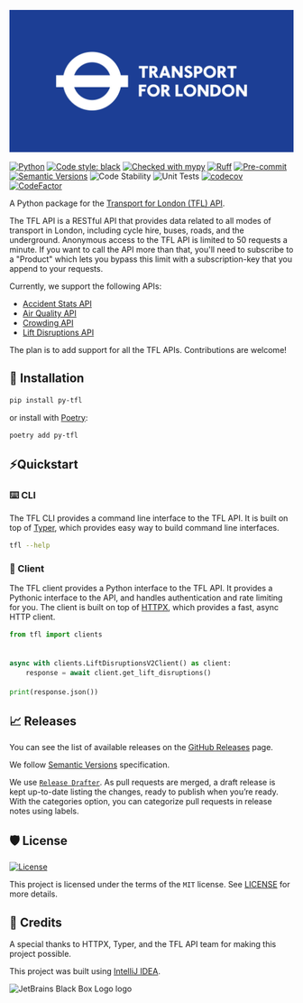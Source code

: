 ![TFL-Image.jpg](https://github.com/Ce11an/tfl/raw/main/assets/TFL-Image.jpg)

[![Python](https://img.shields.io/badge/python-3.8%20%7C%203.9%20%7C%203.10%20%7C%203.11-blue)](https://pypi.org/project/py-tfl/)
[![Code style: black](https://img.shields.io/badge/code%20style-black-000000.svg)](https://github.com/psf/black)
[![Checked with mypy](http://www.mypy-lang.org/static/mypy_badge.svg)](http://mypy-lang.org/)
[![Ruff](https://img.shields.io/endpoint?url=https://raw.githubusercontent.com/charliermarsh/ruff/main/assets/badge/v1.json)](https://github.com/charliermarsh/ruff)
[![Pre-commit](https://img.shields.io/badge/pre--commit-enabled-brightgreen?logo=pre-commit&logoColor=white)](https://github.com/Ce11an/tfl/blob/main/.pre-commit-config.yaml)
[![Semantic Versions](https://img.shields.io/badge/%20%20%F0%9F%93%A6%F0%9F%9A%80-semantic--versions-e10079.svg)](https://github.com/Ce11an/tfl/releases)
![Code Stability](https://github.com/Ce11an/tfl/actions/workflows/stability.yml/badge.svg)
![Unit Tests](https://github.com/Ce11an/tfl/actions/workflows/unit-tests.yml/badge.svg)
[![codecov](https://codecov.io/gh/Ce11an/tfl/branch/main/graph/badge.svg?token=ZR23YMRZVV)](https://codecov.io/gh/Ce11an/tfl)
[![CodeFactor](https://www.codefactor.io/repository/github/ce11an/tfl/badge)](https://www.codefactor.io/repository/github/ce11an/tfl)

A Python package for the [Transport for London (TFL) API](https://api-portal.tfl.gov.uk).

The TFL API is a RESTful API that provides data related to all modes of transport in London, including cycle hire,
buses, roads, and the underground. Anonymous access to the TFL API is limited to 50 requests a minute. If you want to
call the API more than that, you'll need to subscribe to a "Product" which lets you bypass this limit with a
subscription-key that you append to your requests.

Currently, we support the following APIs:

- [Accident Stats API](https://api-portal.tfl.gov.uk/api-details#api=AccidentStats&operation=AccidentStats_Get)
- [Air Quality API](https://api-portal.tfl.gov.uk/api-details#api=AirQuality&operation=AirQuality_Get)
- [Crowding API](https://api-portal.tfl.gov.uk/api-details#api=crowding&operation=dayofweek)
- [Lift Disruptions API](https://api-portal.tfl.gov.uk/api-details#api=Disruptions-Lifts-v2&operation=get)

The plan is to add support for all the TFL APIs. Contributions are welcome!

## 🫶 Installation

```bash
pip install py-tfl
```

or install with [Poetry](https://python-poetry.org/):

```bash
poetry add py-tfl
```

## ⚡️Quickstart

### ⌨️ CLI
The TFL CLI provides a command line interface to the TFL API. It is built on top of
[Typer](https://typer.tiangolo.com/), which provides easy way to build command line interfaces.

```bash
tfl --help
```

### 🦋 Client
The TFL client provides a Python interface to the TFL API. It provides a Pythonic interface to the API, and handles
authentication and rate limiting for you. The client is built on top of [HTTPX](https://www.python-httpx.org/), which
provides a fast, async HTTP client.

```python
from tfl import clients


async with clients.LiftDisruptionsV2Client() as client:
    response = await client.get_lift_disruptions()

print(response.json())
```

## 📈 Releases

You can see the list of available releases on the [GitHub Releases](https://github.com/Ce11an/tfl/releases)
page.

We follow [Semantic Versions](https://semver.org/) specification.

We use [`Release Drafter`](https://github.com/marketplace/actions/release-drafter). As pull requests are merged, a draft
release is kept up-to-date listing the changes, ready to publish when you’re ready. With the categories option, you can
categorize pull requests in release notes using labels.

## 🛡 License

[![License](https://img.shields.io/github/license/Ce11an/tfl)](https://github.com/Ce11an/tfl/blob/main/LICENSE)

This project is licensed under the terms of the `MIT` license. See [LICENSE](https://github.com/Ce11an/tfl/blob/main/LICENSE)
for more details.

## 🚀 Credits

A special thanks to HTTPX, Typer, and the TFL API team for making this project possible.

This project was built using [IntelliJ IDEA](https://www.jetbrains.com/community/opensource/?utm_campaign=opensource&utm_content=approved&utm_medium=email&utm_source=newsletter&utm_term=jblogo#support).

![JetBrains Black Box Logo logo](https://resources.jetbrains.com/storage/products/company/brand/logos/jb_square.svg)
